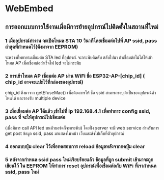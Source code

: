 # WebEmbed
## การออกแบบการใช้งานเมื่อมีการย้ายอุปกรณ์ไปติดตั้งในสถานที่ใหม่
### 1 เมื่ออุปกรณ์ทำงาน จะเปิดโหมด STA 10 วินาทีโดยเชื่อมต่อไปที่ AP ssid, pass ล่าสุดที่กำหนดไว้(ดึงมาจาก EEPROM) 
  ระหว่างที่พยายามเชื่อมต่อ STA led ที่อุปกรณ์ จะกระพิบติดดับ สลับไปมา ถ้าเชื่อมต่อไม่ได้ให้เข้าโหมด AP เมื่อเชื่อมต่อสำเร็จไฟ led จะไม่กระพิบ
### 2 การเข้าโหมด AP เชื่อมต่อ AP ผ่าน WiFi ชื่อ ESP32-AP-[chip_id] ( chip_id  อาจจะแปะไว้ที่กล่องของอุปกรณ์) 
  chip_id ดึงมาจาก getEfuseMac() เพื่อต้องการให้ ชื่อ ssid สามารถระบุว่าเป็นของอุปกรณ์ตัวไหนได้ และรองรับ multiple device 
### 3 เมื่อเชื่อมต่อ AP ได้แล้ว เข้าไปที่ ip 192.168.4.1 เพื่อทำการ config ssid, pass ที่ จะให้อุปกรณ์ไปเชื่อมต่อ 
  (เมื่อมีการ call API led บนตัวบอร์ดก็จะกระพิบ) โดยฝั่ง  server จะมี web service สำหรับการ get post ข้อมูล ssid, pass มาแสดงในหน้า เว็บและส่งไปเก็บที่ตัวอุปกรณ์
### 4 ออกแบบปุ่ม clear ไว้เพื่อทดสอบการ reload ข้อมูลหลังจากกดปุ่ม clear 
### 5 หลังจากกำหนด ssid pass ใหม่เรียบร้อยแล้ว ข้อมูลที่ถูก submit เข้ามาจะถูกเขียนไว้ ใน EEPROM ให้ทำการ reset อุปกรณ์เพื่อเชื่อมต่อกับ WiFi ที่เรากำหนด ssid, pass ใหม่
